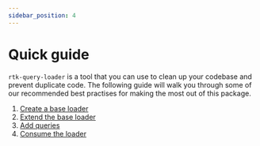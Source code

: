 ```yaml
---
sidebar_position: 4
---
```


# Quick guide

`rtk-query-loader` is a tool that you can use to clean up your codebase and prevent duplicate code. The following guide will walk you through some of our recommended best practises for making the most out of this package.

1. [Create a base loader](./base-loader.md)
2. [Extend the base loader](./extend-loader.md)
3. [Add queries](./add-queries.md)
4. [Consume the loader](./consume-loader.mdx)
